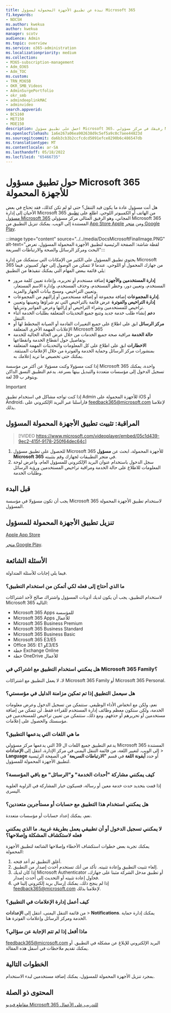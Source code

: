```yaml
---
title: نبذة عن تطبيق الأجهزة المحمولة لمسؤول Microsoft 365
f1.keywords:
- NOCSH
ms.author: kwekua
author: kwekua
manager: scotv
audience: Admin
ms.topic: overview
ms.service: o365-administration
ms.localizationpriority: medium
ms.collection:
- M365-subscription-management
- Adm_O365
- Adm_TOC
ms.custom:
- TRN_M365B
- OKR_SMB_Videos
- AdminSurgePortfolio
- okr_smb
- admindeeplinkMAC
- adminvideo
search.appverid:
- BCS160
- MET150
- MOE150
description: احصل على تطبيق مسؤول Microsoft 365، رفيقك في مركز مسؤولي Microsoft 365 المستندة إلى الويب، لإدارة مؤسستك عبر الإنترنت من الهاتف أو الكمبيوتر اللوحي.
ms.openlocfilehash: 1a6e267a06ea902638d9c5ef5a9c0c7aee44823d
ms.sourcegitcommit: da6b3cb3b2ccfcdcd5091efce8290b6c486547db
ms.translationtype: MT
ms.contentlocale: ar-SA
ms.lasthandoff: 05/18/2022
ms.locfileid: "65466735"
---
```

# <a name="about-the-microsoft-365-admin-mobile-app"></a>حول تطبيق مسؤول Microsoft 365 للأجهزة المحمولة

هل أنت مسؤول عادة ما يكون قيد التنقل؟ حتى لو لم تكن كذلك، فقد تحتاج في بعض الأحيان إلى إدارة Microsoft 365 من الهاتف أو الكمبيوتر اللوحي. اطلع على [تطبيق مسؤول Microsoft 365](https://go.microsoft.com/fwlink/?LinkID=627216) المجاني، وهو الرفيق المثالي مركز مسؤولي Microsoft 365 المستندة إلى الويب. يمكنك تنزيل التطبيق من [App Store Apple](https://apps.apple.com/app/apple-store/id761397963?pt=80423&ct=docsaboutadminapp&mt=8) ومن [متجر Google Play](https://play.google.com/store/apps/details?id=com.ms.office365admin&referrer=utm_source%3Ddocsaboutadminapp%26utm_campaign%25docsaboutadminapp).

:::image type="content" source="../../media/DocsMicrosoftFinalImage.PNG" alt-text="لقطة شاشة: الصفحة الرئيسية لتطبيق الأجهزة المحمولة المسؤول، تعرض البحث ومركز الرسائل والصحة والارتباطات السريعة":::

يحتوي تطبيق المسؤول على الكثير من الإمكانات التي ستمكنك من إدارة Microsoft 365 من جهازك المحمول أو اللوحي، عندما لا تتمكن من الوصول إلى جهاز كمبيوتر. فيما يلي قائمة ببعض المهام التي يمكنك تنفيذها من التطبيق:

- **إدارة المستخدمين والأجهزة** إضافة مستخدم أو تحريره، وإعادة تعيين كلمة مرور المستخدم، وتعيين دور، وحظر المستخدم، وحذف المستخدم، وإدارة الاسم المستعار، وتعيين التراخيص، ومسح بيانات الجهاز والمزيد.
- **إدارة المجموعات** إضافة مجموعة أو إضافة مستخدمين أو إزالتهم من المجموعات.
- **إدارة التراخيص والفوترة** عرض قائمة بالتراخيص التي تم شراؤها وتعيينها وتعيين تراخيص للمستخدمين وشراء التراخيص أو إزالتها وعرض الفواتير وتنزيلها.
- **دعم** إنشاء طلب خدمة جديد وتتبع جميع التحديثات المتعلقة بطلبات الخدمة أثناء التنقل.
- **مركز الرسائل** ابق على اطلاع على جميع التغييرات القادمة أو الصيانة المخطط لها أو الإعلانات المهمة الأخرى المتعلقة Microsoft 365
- **حالة الخدمة** مراقبة صحة جميع الخدمات من خلال عرض الحالة الحالية للخدمة وتفاصيل حول انقطاع الخدمة وانقطاعها.
- **الاخطارات** ابق على اطلاع على كل المعلومات والتحديثات المهمة المتعلقة بمنشورات مركز الرسائل وحماية الخدمة والفوترة من خلال الإعلامات المنبثقة. يمكنك حتى تخصيص ما تريد إعلامك به.

إذا كنت مسؤولا وكنت مسؤولا عن أكثر من مؤسسة Microsoft 365 واحدة، يمكنك تسجيل الدخول إلى مؤسسات متعددة والتبديل بينها بسرعة. يدعم التطبيق النسق الداكن ويتوفر ب 39 لغة.
  
> [!IMPORTANT]
> إذا كنت تواجه مشاكل في استخدام تطبيق Admin للأجهزة المحمولة على iOS أو Android، فاراسلنا عبر البريد الإلكتروني على [feedback365@microsoft.com](mailto:feedback365@microsoft.com) لإعلامنا بذلك.

## <a name="watch-install-the-admin-mobile-app"></a>المراقبة: تثبيت تطبيق الأجهزة المحمولة المسؤول

> [!VIDEO https://www.microsoft.com/videoplayer/embed/05c1d439-9ec2-415f-9178-250f64dec64c]

1. للحصول على تطبيق مسؤول Microsoft 365 للأجهزة المحمولة، ابحث عن **مسؤول Microsoft 365** في متجر التطبيقات لجهازك وقم بتثبيته.
2. سجل الدخول باستخدام عنوان البريد الإلكتروني للمسؤول العام، واعرض لوحة المعلومات للاطلاع على حالة الخدمة ومراقبة تراخيص المستخدمين ورؤية الرسائل وطلبات الخدمة.

## <a name="before-you-begin"></a>قبل البدء

يجب أن تكون مسؤولا في مؤسسة Microsoft 365 لاستخدام تطبيق الأجهزة المحمولة المسؤول.
  
## <a name="download-the-admin-mobile-app"></a>تنزيل تطبيق الأجهزة المحمولة للمسؤول

[Apple App Store](https://apps.apple.com/app/apple-store/id761397963?pt=80423&ct=docsaboutadminapp&mt=8) 

[متجر Google Play](https://play.google.com/store/apps/details?id=com.ms.office365admin&referrer=utm_source%3Ddocsaboutadminapp%26utm_campaign%25docsaboutadminapp).

## <a name="frequently-asked-questions"></a>الأسئلة الشائعة

فيما يلي إجابات للأسئلة المتداولة.
  
### <a name="what-do-i-need-to-do-to-be-able-to-use-the-app"></a>ما الذي أحتاج إلى فعله لكي أتمكن من استخدام التطبيق؟

لاستخدام التطبيق، يجب أن يكون لديك أذونات المسؤول واشتراك صالح لأحد اشتراكات Microsoft 365 التالية:

- Microsoft 365 Apps للمؤسسة
- Microsoft 365 Apps للأعمال
- Microsoft 365 Business Premium
- Microsoft 365 Business Standard
- Microsoft 365 Business Basic
- Microsoft 365 E3/E5
- Office 365: E1 وE3/E5
- خطة Exchange Online
- خطة OneDrive للأعمال
  
### <a name="can-i-use-the-app-with-my-microsoft-365-family-subscription"></a>هل يمكنني استخدام التطبيق مع اشتراكي في Microsoft 365 Family؟

لا، لا يعمل التطبيق مع اشتراكات Microsoft 365 Family أو Microsoft 365 Personal.

### <a name="will-the-app-work-if-my-organization-has-directory-synchronization-enabled"></a>هل سيعمل التطبيق إذا تم تمكين مزامنة الدليل في مؤسستي؟

نعم، ولكن مع انخفاض الأداء الوظيفي. ستتمكن من تسجيل الدخول وعرض معلومات الخدمة، ولكن ستكون معظم وظائف إدارة المستخدم للقراءة فقط. لن تتمكن من إضافة مستخدمين أو تحريرهم أو حذفهم. ومع ذلك، ستتمكن من تعيين تراخيص للمستخدمين في مؤسستك والحصول على إعلامات.
  
### <a name="what-languages-are-supported-by-the-app"></a>ما هي اللغات التي يدعمها التطبيق؟

يدعم التطبيق جميع اللغات ال 39 التي يدعمها مركز مسؤولي Microsoft 365 المستندة إلى الويب. لتغيير اللغة، من قائمة التنقل اليمنى في مركز الإدارة، انتقل إلى **الإعدادات** >  **Language** أو حدد **أيقونة اللغة** في قسم **"الارتباطات السريعة**" في الصفحة الرئيسية لتطبيق الأجهزة المحمولة للمسؤول.
  
### <a name="how-can-i-share-the-service-incidents-and-messages-with-the-rest-of-my-organization"></a>كيف يمكنني مشاركة "أحداث الخدمة" و"الرسائل" مع باقي المؤسسة؟

إذا قمت بتحديد حدث خدمة معين أو رسالة، فسيكون خيار المشاركة في الزاوية العلوية اليسرى.
  
### <a name="can-i-use-this-app-with-multiple-accounts-or-tenants"></a>هل يمكنني استخدام هذا التطبيق مع حسابات أو مستأجرين متعددين؟

نعم، يمكنك إعداد حسابات أو مؤسسات متعددة.

### <a name="im-unable-to-login-or-my-app-is-acting-funny-what-can-i-do-to-troubleshoot-or-fix-the-issue"></a>لا يمكنني تسجيل الدخول أو أن تطبيقي يعمل بطريقة غريبة. ما الذي يمكنني فعله لاستكشاف المشكلة وإصلاحها؟

يمكنك تجربة بعض خطوات استكشاف الأخطاء وإصلاحها الشائعة لتطبيق الأجهزة المحمولة:

1. أغلق التطبيق ثم أعد فتحه.
1. إلغاء تثبيت التطبيق وإعادة تثبيته. تأكد من أنك تستخدم أحدث إصدار من التطبيق.
1. إذا كان لديك Microsoft Authenticator أو تطبيق مدخل الشركة مثبتا على جهازك، فحاول إعادة تثبيته أو التحديث إلى أحدث إصدار.
1. إذا لم ينجح ذلك، يمكنك إرسال بريد إلكتروني إلينا في feedback365@microsoft.com لإعلامنا بذلك.

### <a name="how-do-i-manage-notifications-in-the-app"></a>كيف أعمل إدارة الإعلامات في التطبيق؟

من قائمة التنقل اليمنى، انتقل إلى **الإعدادات** >  **Notifications**. يمكنك إدارة حماية الخدمة ومركز الرسائل وإعلامات الفوترة هنا.

### <a name="what-do-i-do-if-my-question-isnt-answered"></a>ماذا أفعل إذا لم تتم الإجابة عن سؤالي؟

[feedback365@microsoft.com](mailto:feedback365@microsoft.com) البريد الإلكتروني للإبلاغ عن مشكلة في التطبيق. أو يمكنك تقديم ملاحظات في أسفل هذه المقالة.

## <a name="next-steps"></a>الخطوات التالية

بمجرد تنزيل الأجهزة المحمولة للمسؤول، يمكنك إضافة مستخدمين لبدء الاستخدام.
  
## <a name="related-content"></a>المحتوى ذو الصلة

[مقاطع فيديو Microsoft 365 للتدريب على الأعمال](../../business-video/index.yml)
